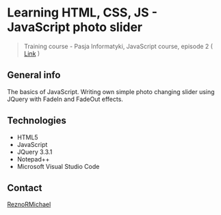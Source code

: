 # Learning HTML, CSS, JS - JavaScript photo slider
> Training course - Pasja Informatyki, JavaScript course, episode 2 ( [Link](https://www.youtube.com/watch?v=XJKXlxn9e-g) )

## General info
The basics of JavaScript. Writing own simple photo changing slider using JQuery with FadeIn and FadeOut effects.

## Technologies
* HTML5
* JavaScript
* JQuery 3.3.1
* Notepad++
* Microsoft Visual Studio Code

## Contact
[ReznoRMichael](https://github.com/ReznoRMichael) 